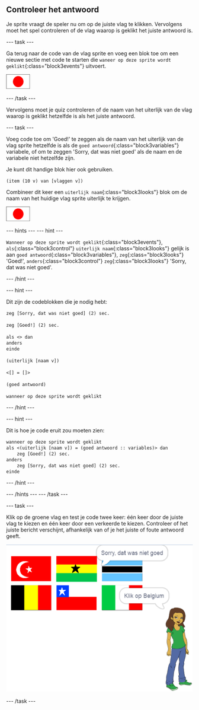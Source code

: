 ## Controleer het antwoord

Je sprite vraagt de speler nu om op de juiste vlag te klikken. Vervolgens moet het spel controleren of de vlag waarop is geklikt het juiste antwoord is.

--- task ---

Ga terug naar de code van de vlag sprite en voeg een blok toe om een nieuwe sectie met code te starten die `waneer op deze sprite wordt geklikt`{:class="block3events"} uitvoert.

![Vlag sprite](images/flag-sprite.png)

--- /task ---

Vervolgens moet je quiz controleren of de naam van het uiterlijk van de vlag waarop is geklikt hetzelfde is als het juiste antwoord.

--- task ---

Voeg code toe om 'Goed!' te zeggen als de naam van het uiterlijk van de vlag sprite hetzelfde is als de `goed antwoord`{:class="block3variables"} variabele, of om te zeggen 'Sorry, dat was niet goed' als de naam en de variabele niet hetzelfde zijn.

Je kunt dit handige blok hier ook gebruiken.

```blocks3
(item (10 v) van [vlaggen v])
```

Combineer dit keer een `uiterlijk naam`{:class="block3looks"} blok om de naam van het huidige vlag sprite uiterlijk te krijgen.

![Vlag sprite](images/flag-sprite.png)

--- hints ---
 --- hint ---

`Wanneer op deze sprite wordt geklikt`{:class="block3events"}, `als`{:class="block3control"} `uiterlijk naam`{:class="block3looks"} gelijk is aan `goed antwoord`{:class="block3variables"}, `zeg`{:class="block3looks"} 'Goed!', `anders`{:class="block3control"} `zeg`{:class="block3looks"} 'Sorry, dat was niet goed'.

--- /hint ---

--- hint ---

Dit zijn de codeblokken die je nodig hebt:

```blocks3
zeg [Sorry, dat was niet goed] (2) sec.

zeg [Goed!] (2) sec.

als <> dan
anders
einde

(uiterlijk [naam v])

<[] = []>

(goed antwoord)

wanneer op deze sprite wordt geklikt
```

--- /hint ---

--- hint ---

Dit is hoe je code eruit zou moeten zien:

```blocks3
wanneer op deze sprite wordt geklikt
als <(uiterlijk [naam v]) = (goed antwoord :: variables)> dan
    zeg [Goed!] (2) sec.
anders
    zeg [Sorry, dat was niet goed] (2) sec.
einde
```

--- /hint ---

--- /hints --- --- /task ---

--- task ---

Klik op de groene vlag en test je code twee keer: één keer door de juiste vlag te kiezen en één keer door een verkeerde te kiezen. Controleer of het juiste bericht verschijnt, afhankelijk van of je het juiste of foute antwoord geeft.

![Klik op de vlag](images/click-on-flag.png)

--- /task ---